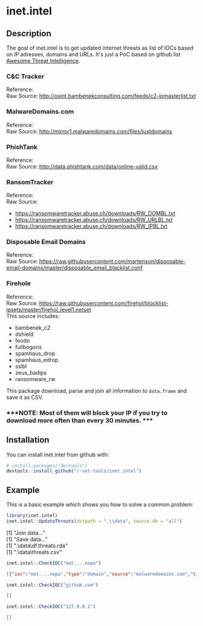 # inet.intel  

## Description
The goal of inet.intel is to get updated internet threats as list of IOCs based on IP adresses, domains and URLs.
It's just a PoC based on github list [Awesome Threat Intelligence](https://github.com/hslatman/awesome-threat-intelligence#sources).
  
### C&C Tracker  
Reference:  
Raw Source: http://osint.bambenekconsulting.com/feeds/c2-ipmasterlist.txt  

### MalwareDomains.com  
Reference:  
Raw Source: http://mirror1.malwaredomains.com/files/justdomains  

### PhishTank  
Reference:  
Raw Source: http://data.phishtank.com/data/online-valid.csv   

### RansomTracker  
Reference:  
Raw Source:  

  - https://ransomwaretracker.abuse.ch/downloads/RW_DOMBL.txt  
  - https://ransomwaretracker.abuse.ch/downloads/RW_URLBL.txt  
  - https://ransomwaretracker.abuse.ch/downloads/RW_IPBL.txt  

### Disposable Email Domains  
Reference:  
Raw Source: https://raw.githubusercontent.com/martenson/disposable-email-domains/master/disposable_email_blacklist.conf  

### Firehole  
Reference:  
Raw Source: https://raw.githubusercontent.com/firehol/blocklist-ipsets/master/firehol_level1.netset  
This source includes:  

  - bambenek_c2  
  - dshield  
  - feodo  
  - fullbogons  
  - spamhaus_drop  
  - spamhaus_edrop  
  - sslbl  
  - zeus_badips  
  - ransomware_rw  

This package download, parse and join all information to `data.frame` and save it as CSV.  
  
### ***NOTE: Most of them will block your IP if you try to download more often than every 30 minutes.  ***
  
## Installation

You can install inet.intel from github with:


``` r
# install.packages("devtools")
devtools::install_github("r-net-tools/inet.intel")
```

## Example

This is a basic example which shows you how to solve a common problem:

``` r
library(inet.intel)
inet.intel::UpdateThreats(dstpath = ".\\data", source.db = "all")
``` 
[1] "Join data..."  
[1] "Save data..."  
[1] ".\\data\\df.threats.rda"  
[1] ".\\data\\threats.csv"  

``` r
inet.intel::CheckIOC("mot....nepa")
```
``` json
[{"ioc":"mot....nepa","type":"domain","source":"malwaredomains.com","timestamp":"2017-09-01 00:21:26"}] 
```
``` r
inet.intel::CheckIOC("github.com")
```
``` json
[] 
``` 
``` r
inet.intel::CheckIOC("127.0.0.1")
```
``` json
[] 
``` 
